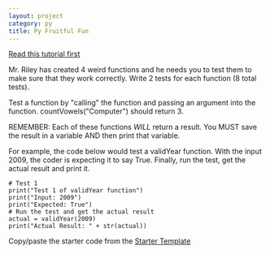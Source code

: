 ```yaml
---
layout: project
category: py
title: Py Fruitful Fun
---
```

[Read this tutorial first](/apcsp\py\pythonfunctions)

Mr. Riley has created 4 weird functions and he needs you to test them to make sure that they work correctly. Write 2 tests for each function (8 total tests).

Test a function by "calling" the function and passing an argument into the function. countVowels("Computer") should return 3.

REMEMBER: Each of these functions *WILL* return a result. You MUST save the result in a variable AND then print that variable.

For example, the code below would test a validYear function. With the input 2009, the coder is expecting it to say True. Finally, run the test, get the actual result and print it.

```
# Test 1
print("Test 1 of validYear function")
print("Input: 2009")
print("Expected: True")
# Run the test and get the actual result
actual = validYear(2009)
print("Actual Result: " + str(actual))
```

Copy/paste the starter code from the [Starter Template](https://replit.com/@JustinRiley1/FruitfulFunctions-template#main.py)
